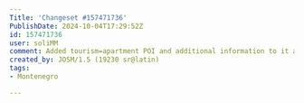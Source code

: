 ```yaml
---
Title: 'Changeset #157471736'
PublishDate: 2024-10-04T17:29:52Z
id: 157471736
user: soliMM
comment: Added tourism=apartment POI and additional information to it as per user note:4464430
created_by: JOSM/1.5 (19230 sr@latin)
tags:
- Montenegro

---
```

